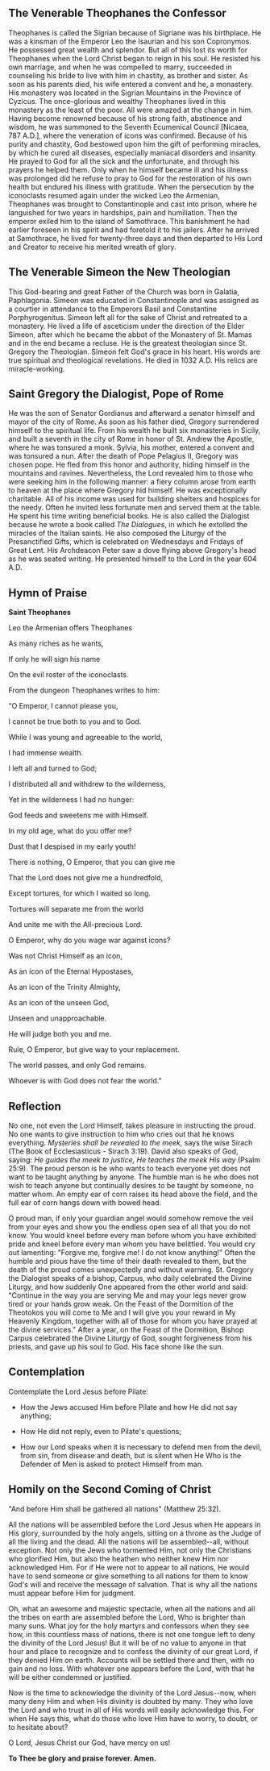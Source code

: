 ## The Venerable Theophanes the Confessor

Theophanes is called the Sigrian because of Sigriane was his birthplace. He was a kinsman of the Emperor Leo the Isaurian and his son Copronymos. He possessed great wealth and splendor. But all of this lost its worth for Theophanes when the Lord Christ began to reign in his soul. He resisted his own marriage, and when he was compelled to marry, succeeded in counseling his bride to live with him in chastity, as brother and sister. As soon as his parents died, his wife entered a convent and he, a monastery. His monastery was located in the Sigrian Mountains in the Province of Cyzicus. The once-glorious and wealthy Theophanes lived in this monastery as the least of the poor. All were amazed at the change in him. Having become renowned because of his strong faith, abstinence and wisdom, he was summoned to the Seventh Ecumenical Council [Nicaea, 787 A.D.], where the veneration of icons was confirmed. Because of his purity and chastity, God bestowed upon him the gift of performing miracles, by which he cured all diseases, especially maniacal disorders and insanity. He prayed to God for all the sick and the unfortunate, and through his prayers he helped them. Only when he himself became ill and his illness was prolonged did he refuse to pray to God for the restoration of his own health but endured his illness with gratitude. When the persecution by the iconoclasts resumed again under the wicked Leo the Armenian, Theophanes was brought to Constantinople and cast into prison, where he languished for two years in hardships, pain and humiliation. Then the emperor exiled him to the island of Samothrace. This banishment he had earlier foreseen in his spirit and had foretold it to his jailers. After he arrived at Samothrace, he lived for twenty-three days and then departed to His Lord and Creator to receive his merited wreath of glory.

## The Venerable Simeon the New Theologian

This God-bearing and great Father of the Church was born in Galatia, Paphlagonia. Simeon was educated in Constantinople and was assigned as a courtier in attendance to the Emperors Basil and Constantine Porphyrogenitus. Simeon left all for the sake of Christ and retreated to a monastery. He lived a life of asceticism under the direction of the Elder Simeon, after which he became the abbot of the Monastery of St. Mamas and in the end became a recluse. He is the greatest theologian since St. Gregory the Theologian. Simeon felt God's grace in his heart. His words are true spiritual and theological revelations. He died in 1032 A.D. His relics are miracle-working.

## Saint Gregory the Dialogist, Pope of Rome

He was the son of Senator Gordianus and afterward a senator himself and mayor of the city of Rome. As soon as his father died, Gregory surrendered himself to the spiritual life. From his wealth he built six monasteries in Sicily, and built a seventh in the city of Rome in honor of St. Andrew the Apostle, where he was tonsured a monk. Sylvia, his mother, entered a convent and was tonsured a nun. After the death of Pope Pelagius II, Gregory was chosen pope. He fled from this honor and authority, hiding himself in the mountains and ravines. Nevertheless, the Lord revealed him to those who were seeking him in the following manner: a fiery column arose from earth to heaven at the place where Gregory hid himself. He was exceptionally charitable. All of his income was used for building shelters and hospices for the needy. Often he invited less fortunate men and served them at the table. He spent his time writing beneficial books. He is also called the Dialogist because he wrote a book called *The Dialogues*, in which he extolled the miracles of the Italian saints. He also composed the Liturgy of the Presanctified Gifts, which is celebrated on Wednesdays and Fridays of Great Lent. His Archdeacon Peter saw a dove flying above Gregory's head as he was seated writing. He presented himself to the Lord in the year 604 A.D.

## Hymn of Praise

**Saint Theophanes**

Leo the Armenian offers  Theophanes

As many riches as he wants,

If only he will sign his name

On the evil roster of the iconoclasts.

From the dungeon Theophanes writes to him:

"O Emperor, I cannot please you,

I cannot be true both to you and to God.

While I was young and agreeable to the world,

I had immense wealth.

I left all and turned to God;

I distributed all and withdrew to the wilderness,

Yet in the wilderness I had no hunger:

God feeds and sweetens me with Himself.

In my old age, what do you offer me?

Dust that I despised in my early youth!

There is nothing, O Emperor, that you can give me

That the Lord does not give me a hundredfold,

Except tortures, for which I waited so long.

Tortures will separate me from the world

And unite me with the All-precious Lord.

O Emperor, why do you wage war against icons?

Was not Christ Himself as an icon,

As an icon of the Eternal Hypostases,

As an icon of the Trinity Almighty,

As an icon of the unseen God,

Unseen and unapproachable.

He will judge both you and me.

Rule, O Emperor, but give way to your replacement.

The world passes, and only God remains.

Whoever is with God does not fear the world."

## Reflection

No one, not even the Lord Himself, takes pleasure in instructing the proud. No one wants to give instruction to him who cries out that he knows everything. *Mysteries shall be revealed to the meek,* says the wise Sirach (The Book of Ecclesiasticus - Sirach 3:19). David also speaks of God, saying: *He guides the meek to justice, He teaches the meek His way* (Psalm 25:9). The proud person is he who wants to teach everyone yet does not want to be taught anything by anyone. The humble man is he who does not wish to teach anyone but continually desires to be taught by someone, no matter whom. An empty ear of corn raises its head above the field, and the full ear of corn hangs down with bowed head.

O proud man, if only your guardian angel would somehow remove the veil from your eyes and show you the endless open sea of all that you do not know. You would kneel before every man before whom you have exhibited pride and kneel before every man whom you have belittled. You would cry out lamenting: "Forgive me, forgive me! I do not know anything!" Often the humble and pious have the time of their death revealed to them, but the death of the proud comes unexpectedly and without warning. St. Gregory the Dialogist speaks of a bishop, Carpus, who daily celebrated the Divine Liturgy, and how suddenly One appeared from the other world and said: "Continue in the way you are serving Me and may your legs never grow tired or your hands grow weak. On the Feast of the Dormition of the Theotokos you will come to Me and I will give you your reward in My Heavenly Kingdom, together with all of those for whom you have prayed at the divine services." After a year, on the Feast of the Dormition, Bishop Carpus celebrated the Divine Liturgy of God, sought forgiveness from his priests, and gave up his soul to God. His face shone like the sun.

## Contemplation

Contemplate the Lord Jesus before Pilate:

- How the Jews accused Him before Pilate and how He did not say anything;

- How He did not reply, even to Pilate's questions;

- How our Lord speaks when it is necessary to defend men from the devil, from sin, from disease and death, but is silent when He Who is the Defender of Men is asked to protect Himself from man.

## Homily on the Second Coming of Christ

"And before Him shall be gathered all nations" (Matthew 25:32).

All the nations will be assembled before the Lord Jesus when He appears in His glory, surrounded by the holy angels, sitting on a throne as the Judge of all the living and the dead. All the nations will be assembled--all, without exception. Not only the Jews who tormented Him, not only the Christians who glorified Him, but also the heathen who neither knew Him nor acknowledged Him. For if He were not to appear to all nations, He would have to send someone or give something to all nations for them to know God's will and receive the message of salvation. That is why all the nations must appear before Him for judgment.

Oh, what an awesome and majestic spectacle, when all the nations and all the tribes on earth are assembled before the Lord, Who is brighter than many suns. What joy for the holy martyrs and confessors when they see how, in this countless mass of nations, there is not one tongue left to deny the divinity of the Lord Jesus! But it will be of no value to anyone in that hour and place to recognize and to confess the divinity of our great Lord, if they denied Him on earth. Accounts will be settled there and then, with no gain and no loss. With whatever one appears before the Lord, with that he will be either condemned or justified.

Now is the time to acknowledge the divinity of the Lord Jesus--now, when many deny Him and when His divinity is doubted by many. They who love the Lord and who trust in all of His words will easily acknowledge this. For when He says this, what do those who love Him have to worry, to doubt, or to hesitate about?

O Lord, Jesus Christ our God, have mercy on us!

**To Thee be glory and praise forever. Amen.**
